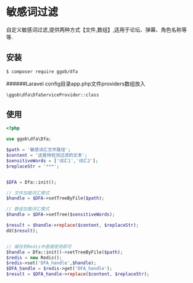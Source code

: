 # 敏感词过滤

自定义敏感词过滤,提供两种方式【文件,数组】,适用于论坛、弹幕、角色名称等等.

## 安装

```bash
$ composer require ggob/dfa
```
######Laravel config目录app.php文件providers数组放入
```
\ggob\dfa\DfaServiceProvider::class
```

## 使用

```php
<?php

use ggob\dfa\Dfa;

$path = '敏感词汇文件路径';
$content = '这是待检测过滤的文本';
$sensitiveWords = ['词汇1','词汇2'];
$replaceStr = '***';


$DFA = Dfa::init();

// 文件加载词汇模式
$handle = $DFA->setTreeByFile($path);

// 数组加载词汇模式
$handle = $DFA->setTree($sensitiveWords);

$result = $handle->replace($content, $replaceStr);
dd($result);


// 缓存到Redis中直接使用即可
$handle = Dfa::init()->setTreeByFile($path);
$redis = new Redis();
$redis->set('DFA_handle',$handle);
$DFA_handle = $redis->get('DFA_handle');
$result = $DFA_handle->replace($content, $replaceStr);

```